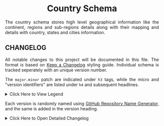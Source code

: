 <h1 align = "center">Country Schema</h1>

<div align = "justify">

The country schema stores high level geographical information like the continent, regions and sub-regions details along
with their mapping and details with country, states and cities information.

## CHANGELOG

All notable changes to this project will be documented in this file. The format is based on
[Keep a Changelog](https://keepachangelog.com/en/1.1.0/) styling guide. Individual schema is tracked seperately with an
unique version number.

The `major.minor` patch are indicated under `h3` tags, while the micro and "version identifiers" are listed under `h4` and
subsequent headlines.

<details>
<summary>Click Here to View Legend</summary>

  * 🎉 - **Major Feature** : something big that was not available before.
  * ✨ - **Feature Enhancement** : a miscellaneous minor improvement of an existing feature.
  * 🛠️ - **Patch/Fix** : something that previously didn’t work as documented – or according to reasonable expectations – should now work.
  * ⚙️ - **Code Efficiency** : an existing feature now may not require as much computation or memory.
  * 💣 - **Code Refactoring** : a breakable change often associated with `major` version bump.

</details>

Each version is randomly named using [GitHub Repository Name Generator](https://alator21.github.io/repository-name-generator/),
and the same is added in the version heading.

<details>
<summary>Click Here to Open Detailed Changelog</summary>

### v1.0 | Entertaining Locket

The version aims to provide a default schema to track geographical boundaries. For more details on the use case, check
the initial [story #3](https://github.com/digitphilia/dataway/issues/3) for more details.

#### v1.0.1 | Release Date: 2025-02-25

  * 🛠️ Explicitly state not null constraint to column names, like country name, as `postgres` considers `NULL` as noise
    and also these column should not be null value.
  * ⚙️ Set `wikidata_id` column as `VARCHAR(8)` instead of `VARCHAR(16)` for all the columns.
  * ✨ Add `wikidata_id` and `country_flag_uri` for developer usage and decoration purposes, however both the constraint
    are currently nullable (GH#7).

#### v1.0.0 | Release Date: 2025-02-24

  * 🎉 The world is divided into seven continent ([details](https://en.wikipedia.org/wiki/Continent)) - which are generally
    identified by convention rather than any strict criteria.
    - most of the world considers seven continents by default, which is defined in the schema, while
    - other variation combines several regions to make a fewer continents which are excluded from this schema.
  * 🎉 Each continent is divided into several different regions and subregions. Refer to the Wiki Data ID associated with
    each data to get additional information.
  * 🎉 A [country](https://en.wikipedia.org/wiki/Country) is a distinct entity which is a political boundary and a unique
    identification number is provided by the International Organization for Standardization (ISO).
  * 🎉 Added states and cities information along with latitude and longitude details. The latitude and longitude can be
    essentially used for additional tracking like weather etc. details.
    - a state code is a unique five digit code which is a combination of country code and two digit state code seperated by
      a slash.
    - the convention ensures uniqueness of state code globally and also restricts entry of two of the same state code for
      a country.
    - typically, a state name should be unique across the world while the city name may not be unique - this constraint is
      thus placed and defined accordingly.

</details>

</div>
